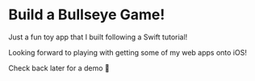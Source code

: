 # Build a Bullseye Game!

Just a fun toy app that I built following a Swift tutorial! 

Looking forward to playing with getting some of my web apps onto iOS!

Check back later for a demo 🎯
